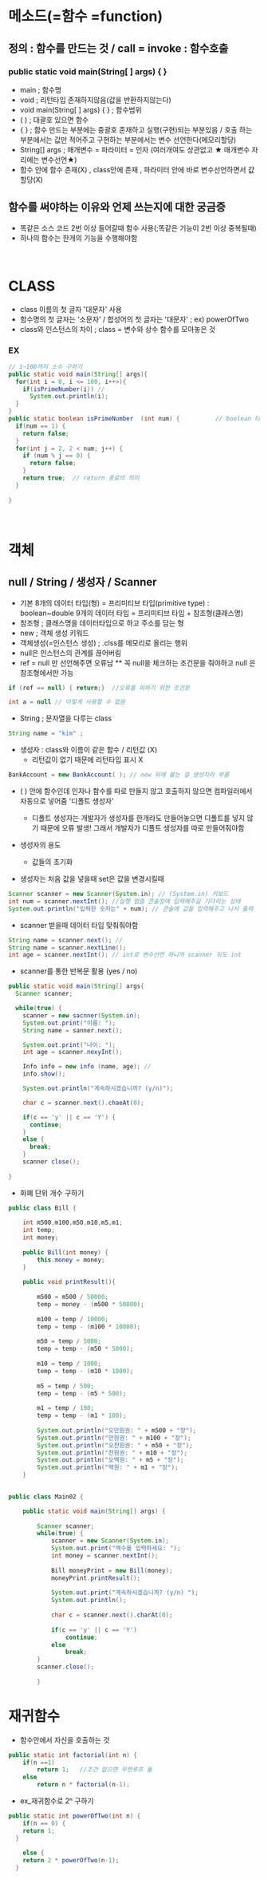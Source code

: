 # 메소드(=함수 =function)
## 정의 : 함수를 만드는 것 / call = invoke : 함수호출
### public static void main(String[ ] args) { }

* main ; 함수명
* void ; 리턴타입 존재하지않음(값을 반환하지않는다)
* void main(String[ ] args) { } ; 함수범위
* ( ) ; 대괄호 있으면 함수
* { } ; 함수 만드는 부분에는 중괄호 존재하고 실행(구현)되는 부분있음 / 호출 하는 부분에서는 값만 적어주고 구현하는 부분에서는 변수 선언한다(메모리할당)
* String[] args ; 매개변수 = 파라미터 = 인자 (여러개여도 상관없고 ★ 매개변수 자리에는 변수선언★)
* 함수 안에 함수 존재(X) , class안에 존재 , 파라미터 안에 바로 변수선언하면서 값 할당(X)

## 함수를 써야하는 이유와 언제 쓰는지에 대한 궁금증

* 똑같은 소스 코드 2번 이상 들어갈때 함수 사용(;똑같은 기능이 2번 이상 중복될때)
* 하나의 함수는 한개의 기능을 수행해야함  


<br>


#  CLASS
* class 이름의 첫 글자 '대문자' 사용
* 함수명의 첫 글자는 '소문자' / 합성어의 첫 글자는 '대문자' ; ex) powerOfTwo
* class와 인스턴스의 차이 ; class = 변수와 상수 함수를 모아놓은 것

### EX
```java
// 1~100까지 소수 구하기
public static void main(String[] args){
  for(int i = 0, i <= 100, i++>){
    if(isPrimeNumber(i)) // 
      System.out.println(i);
  }
}
public static boolean isPrimeNumber  (int num) {          // boolean 타입이 오면 함수명 is 붙이고 시작
  if(num == 1) {
    return false;
  }
  for(int j = 2, 2 < num; j++) {
    if (num % j == 0) {
      return false;
    }
    return true;  // return 종료의 의미
  }
  
}
```

<br>

# 객체
## null / String / 생성자 / Scanner

* 기본 8개의 데이터 타입(형) = 프리미티브 타입(primitive type) : boolean~double
9개의 데이터 타입 = 
프리미티브 타입 + 참조형(클래스명)
* 참조형 ; 클래스명을 데이터타입으로 하고 주소를 담는 형 
* new ; 객체 생성 키워드 
* 객체생성(=인스턴스 생성) ; .clss를 메모리로 올리는 행위
* null은 인스턴스의 관계를 끊어버림
* ref = null 만 선언해주면 오류남 ** 꼭 null을 체크하는 조건문을 줘야하고 null 은 참조형에서만 가능

```java
if (ref == null) { return;}  //오류를 피하기 위한 조건문

int a = null // 이렇게 사용할 수 없음
```
* String ; 문자열을 다루는 class
```java
String name = "kim" ;
```

* 생성자 : class와 이름이 같은 함수 / 리턴값 (X) 
  * 리턴값이 없기 때문에 리턴타입 표시 X
```java
BankAccount = new BankAccount( ); // new 뒤에 붙는 걸 생성자라 부름
```

* ( ) 안에 함수인데 인자나 함수를 따로 만들지 않고 호출하지 않으면 컴파일러에서 자동으로 넣어줌 '디폴트 생성자'
  * 디폴트 생성자는 개발자가 생성자를 한개라도 만들어놓으면 디폴트를 넣지 않기 때문에 오류 발생! 그래서 개발자가 디폴트 생성자를 따로 만들어줘야함 

* 생성자의 용도 
  * 값들의 초기화

* 생성자는 처음 값을 넣을때 
set은 값을 변경시킬때

```java
Scanner scanner = new Scanner(System.in); // (System.in) 키보드
int num = scanner.nextInt(); //실행 멈춤 콘솔창에 입력해주길 기다리는 상태
System.out.println("입력한 숫자는" + num); // 콘솔에 값을 입력해주고 나서 출력
```
* scanner 받을때 데이터 타입 맞춰줘야함
```java
String name = scanner.next(); // 
String name = scanner.nextLine();
int age = scanner.nextInt(); // int로 변수선언 하니까 scanner 뒤도 int
```
* scanner를 통한 반복문 활용 (yes / no)
```java
public static void main(String[] args{
  Scanner scanner;

  while(true) {
    scanner = new sacnner(System.in);
    System.out.print("이름: ");
    String name = sanner.next();

    System.out.print("나이: ");
    int age = scanner.nexyInt();

    Info info = new info (name, age); //
    info.show();

    System.out.println("계속하시겠습니까? (y/n)");

    char c = scanner.next().chaeAt(0);

    if(c == 'y' || c == 'Y') {
      continue;
    }
    else {
      break;
    }
    scanner close();
  
}
```

* 화폐 단위 개수 구하기
```java
public class Bill {
	
	int m500,m100,m50,m10,m5,m1;
	int temp;
	int money;
	
	public Bill(int money) {
		this.money = money;
	}
	
	public void printResult(){
		
		m500 = m500 / 50000;
		temp = money - (m500 * 50000);
		
		m100 = temp / 10000;
		temp = temp - (m100 * 10000);
		
		m50 = temp / 5000;
		temp = temp - (m50 * 5000);
		
		m10 = temp / 1000;
		temp = temp - (m10 * 1000);
		
		m5 = temp / 500;
		temp = temp - (m5 * 500);
		
		m1 = temp / 100;
		temp = temp - (m1 * 100);
		
		System.out.println("오만원권: " + m500 + "장");
		System.out.println("만원권: " + m100 + "장");
		System.out.println("오천원권: " + m50 + "장");
		System.out.println("천원권: " + m10 + "장");
		System.out.println("오백원: " + m5 + "장");
		System.out.println("백원: " + m1 + "장");
	}
	

public class Main02 {

	public static void main(String[] args) {
		
		Scanner scanner;
		while(true) {
			scanner = new Scanner(System.in);
			System.out.print("액수를 입력하세요: ");
			int money = scanner.nextInt();
			
			Bill moneyPrint = new Bill(money);
			moneyPrint.printResult();
			
			System.out.print("계속하시겠습니까? (y/n) ");
			System.out.println();
			
			char c = scanner.next().charAt(0);
			
			if(c == 'y' || c == 'Y')
				continue;
			else
				break;
		}
		scanner.close();
		
		}
```

# 재귀함수
* 함수안에서 자신을 호출하는 것
```java
public static int factorial(int n) {
	if(n ==1)
		return 1;   //조건 없으면 무한루프 돎
	else
		return n * factorial(n-1);
```
* ex_재귀함수로 2ⁿ 구하기
```java
public static int powerOfTwo(int n) {
	if(n == 0) { 
    return 1;
  }
	
	else {
    return 2 * powerOfTwo(n-1);
  }
  ```
		
